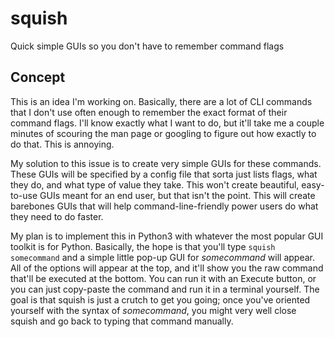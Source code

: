 # squish
Quick simple GUIs so you don't have to remember command flags

## Concept
This is an idea I'm working on. Basically, there are a lot of CLI commands that I don't use often enough to remember the exact format of their command flags. I'll know exactly what I want to do, but it'll take me a couple minutes of scouring the man page or googling to figure out how exactly to do that. This is annoying.

My solution to this issue is to create very simple GUIs for these commands. These GUIs will be specified by a config file that sorta just lists flags, what they do, and what type of value they take. This won't create beautiful, easy-to-use GUIs meant for an end user, but that isn't the point. This will create barebones GUIs that will help command-line-friendly power users do what they need to do faster.

My plan is to implement this in Python3 with whatever the most popular GUI toolkit is for Python. Basically, the hope is that you'll type `squish somecommand` and a simple little pop-up GUI for _somecommand_ will appear. All of the options will appear at the top, and it'll show you the raw command that'll be executed at the bottom. You can run it with an Execute button, or you can just copy-paste the command and run it in a terminal yourself. The goal is that squish is just a crutch to get you going; once you've oriented yourself with the syntax of _somecommand_, you might very well close squish and go back to typing that command manually. 
